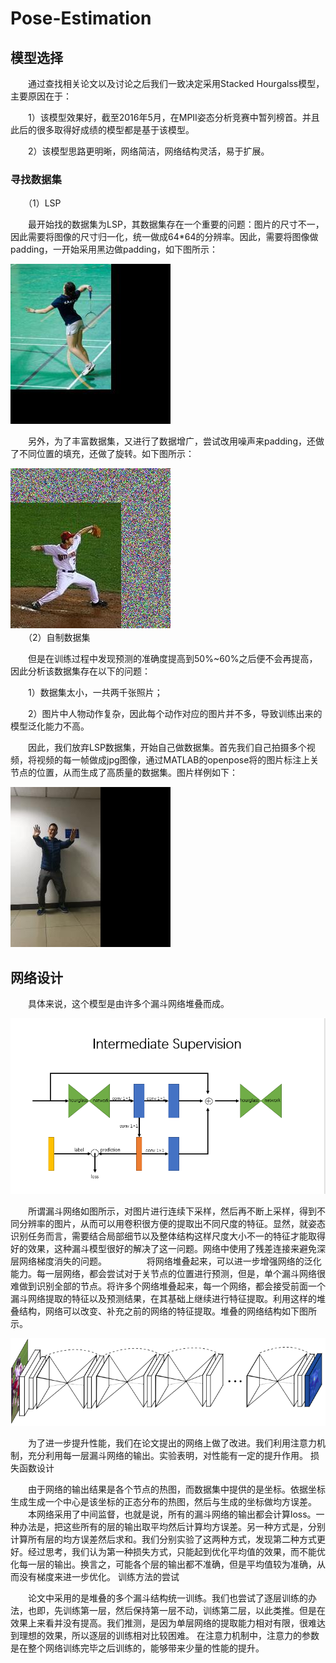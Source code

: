 # Pose-Estimation
## 模型选择

　　通过查找相关论文以及讨论之后我们一致决定采用Stacked Hourgalss模型，主要原因在于：
  
　　1）该模型效果好，截至2016年5月，在MPII姿态分析竞赛中暂列榜首。并且此后的很多取得好成绩的模型都是基于该模型。
  
　　2）该模型思路更明晰，网络简洁，网络结构灵活，易于扩展。

### 寻找数据集

　　（1）LSP
  
　　最开始找的数据集为LSP，其数据集存在一个重要的问题：图片的尺寸不一，因此需要将图像的尺寸归一化，统一做成64*64的分辨率。因此，需要将图像做padding，一开始采用黑边做padding，如下图所示：
  
  ![0](./Readme/0148.jpeg)
  
　　另外，为了丰富数据集，又进行了数据增广，尝试改用噪声来padding，还做了不同位置的填充，还做了旋转。如下图所示：
  
  ![1](./Readme/0016.jpeg)
　　  
　　（2）自制数据集
  
　　但是在训练过程中发现预测的准确度提高到50%~60%之后便不会再提高，因此分析该数据集存在以下的问题：
  
　　1）数据集太小，一共两千张照片；
  
　　2）图片中人物动作复杂，因此每个动作对应的图片并不多，导致训练出来的模型泛化能力不高。
  
　　因此，我们放弃LSP数据集，开始自己做数据集。首先我们自己拍摄多个视频，将视频的每一帧做成jpg图像，通过MATLAB的openpose将的图片标注上关节点的位置，从而生成了高质量的数据集。图片样例如下：
   
  ![1.1](./Readme/0110.jpeg)

## 网络设计

　　具体来说，这个模型是由许多个漏斗网络堆叠而成。
  
   ![2](./Readme/Stack.PNG)
  
　　所谓漏斗网络如图所示，对图片进行连续下采样，然后再不断上采样，得到不同分辨率的图片，从而可以用卷积很方便的提取出不同尺度的特征。显然，就姿态识别任务而言，需要结合局部细节以及整体结构这样尺度大小不一的特征才能取得好的效果，这种漏斗模型很好的解决了这一问题。网络中使用了残差连接来避免深层网络梯度消失的问题。
　　
　　将网络堆叠起来，可以进一步增强网络的泛化能力。每一层网络，都会尝试对于关节点的位置进行预测，但是，单个漏斗网络很难做到识别全部的节点。将许多个网络堆叠起来，每一个网络，都会接受前面一个漏斗网络提取的特征以及预测结果，在其基础上继续进行特征提取。利用这样的堆叠结构，网络可以改变、补充之前的网络的特征提取。堆叠的网络结构如下图所示。
  
   ![3](./Readme/whole_stack.png)

　　为了进一步提升性能，我们在论文提出的网络上做了改进。我们利用注意力机制，充分利用每一层漏斗网络的输出。实验表明，对性能有一定的提升作用。
损失函数设计

　　由于网络的输出结果是各个节点的热图，而数据集中提供的是坐标。依据坐标生成生成一个中心是该坐标的正态分布的热图，然后与生成的坐标做均方误差。
　　本网络采用了中间监督，也就是说，所有的漏斗网络的输出都会计算loss。一种办法是，把这些所有的层的输出取平均然后计算均方误差。另一种方式是，分别计算所有层的均方误差然后求和。我们分别实验了这两种方式，发现第二种方式更好。经过思考，我们认为第一种损失方式，只能起到优化平均值的效果，而不能优化每一层的输出。换言之，可能各个层的输出都不准确，但是平均值较为准确，从而没有梯度来进一步优化。
训练方法的尝试

　　论文中采用的是堆叠的多个漏斗结构统一训练。我们也尝试了逐层训练的办法，也即，先训练第一层，然后保持第一层不动，训练第二层，以此类推。但是在效果上来看并没有提高。我们推测，是因为单层网络的提取能力相对有限，很难达到理想的效果，所以逐层的训练相对比较困难。
在注意力机制中，注意力的参数是在整个网络训练完毕之后训练的，能够带来少量的性能的提升。
